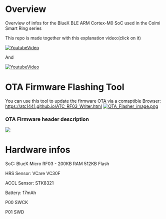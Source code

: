 # Overview

Overview of infos for the BlueX BLE ARM Cortex-M0 SoC used in the Colmi Smart Ring series


This repo is made together with this explanation video:(click on it)

[![YoutubeVideo](https://img.youtube.com/vi/w90RVspTkt8/0.jpg)](https://www.youtube.com/watch?v=w90RVspTkt8)

And

[![YoutubeVideo](https://img.youtube.com/vi/IOMqtFrNpTI/0.jpg)](https://www.youtube.com/watch?v=IOMqtFrNpTI)

# OTA Firmware Flashing Tool

You can use this tool to update the firmware OTA via a comaptible Browser:
https://atc1441.github.io/ATC_RF03_Writer.html
[![OTA_Flasher_image.png](/OTA_Flasher_image.png)](https://atc1441.github.io/ATC_RF03_Writer.html)

### OTA Firmware header description

![](/OTA_Firmware_Header_description.png)

# Hardware infos

SoC: BlueX Micro RF03 - 200KB RAM 512KB Flash

HRS Sensor: VCare VC30F

ACCL Sensor: STK8321

Battery: 17mAh


P00 SWCK

P01 SWD

